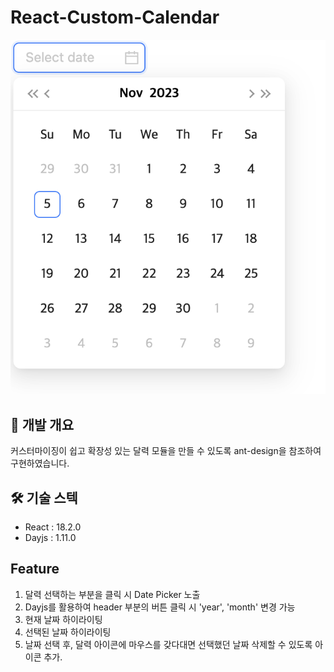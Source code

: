 # React-Custom-Calendar

![calendar](https://raw.githubusercontent.com/chltjdrhd777/image-hosting/main/picker.png)

## 📃 개발 개요

커스터마이징이 쉽고 확장성 있는 달력 모듈을 만들 수 있도록 ant-design을 참조하여 구현하였습니다.

## 🛠 기술 스텍

- React : 18.2.0
- Dayjs : 1.11.0

## Feature

1. 달력 선택하는 부분을 클릭 시 Date Picker 노출
2. Dayjs를 활용하여 header 부분의 버튼 클릭 시 'year', 'month' 변경 가능
3. 현재 날짜 하이라이팅
4. 선택된 날짜 하이라이팅
5. 날짜 선택 후, 달력 아이콘에 마우스를 갖다대면 선택했던 날짜 삭제할 수 있도록 아이콘 추가.
